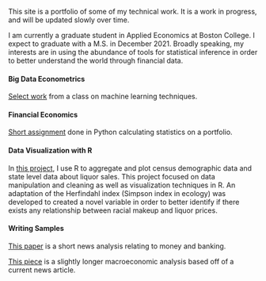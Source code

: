 
This site is a portfolio of some of my technical work. It is a work in progress, and will be updated slowly over time. 

I am currently a graduate student in Applied Economics at Boston College. I expect to graduate with a M.S. in December 2021. Broadly speaking, my interests are in using the abundance of tools for statistical inference in order to better understand the world through financial data. 

#### Big Data Econometrics

[Select work](https://github.com/kayadama/big-data-econometrics) from a class on machine learning techniques. 

#### Financial Economics

[Short assignment](https://github.com/kayadama/financial-economics/raw/main/bcrist_week3_assignment.pdf) done in Python calculating statistics on a portfolio.

#### Data Visualization with R

In [this project](https://kayadama.github.io/st-project/ "ST-project"), I use R to aggregate and plot census demographic data and state level data about liquor sales. This project focused on data manipulation and cleaning as well as visualization techniques in R. An adaptation of the Herfindahl index (Simpson index in ecology) was developed to created a novel variable in order to better identify if there exists any relationship between racial makeup and liquor prices. 

#### Writing Samples

[This paper](https://github.com/kayadama/writing/raw/main/week6.news.analysis.pdf) is a short news analysis relating to money and banking. 

[This piece](https://github.com/kayadama/writing/raw/main/macro.analysis.pdf) is a slightly longer macroeconomic analysis based off of a current news article.

